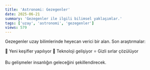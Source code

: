 ```yaml
---
title: 'Astronomi: Gezegenler'
date: 2025-06-21
summary: 'Gezegenler ile ilgili bilimsel yaklaşımlar.'
tags: ['uzay', 'astronomi', 'gezegenler']
views: 579
---
```


Gezegenler uzay bilimlerinde heyecan verici bir alan. Son araştırmalar:

🚀 Yeni keşifler yapılıyor
🌌 Teknoloji gelişiyor
⭐ Gizli sırlar çözülüyor

Bu gelişmeler insanlığın geleceğini şekillendirecek.